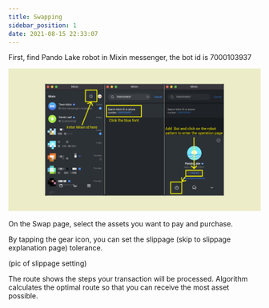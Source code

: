 ```yaml
---
title: Swapping
sidebar_position: 1
date: 2021-08-15 22:33:07
---
```


First, find Pando Lake robot in Mixin messenger, the bot id is 7000103937

![](../assets/lake-swapping-p1.png)

On the Swap page, select the assets you want to pay and purchase. 

By tapping the gear icon, you can set the slippage (skip to slippage explanation page) tolerance. 

(pic of slippage setting)

The route shows the steps your transaction will be processed. Algorithm calculates the optimal route so that you can receive the most asset possible. 


